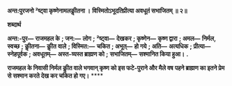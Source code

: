 **अन्त:पुरजनो ²ष्ट्वा कृष्णेनामलकीॢतना ।** **विस्मितोऽभूदतिप्रीत्या अवधूतं सभाजितम् ॥ २॥** 

**शब्दार्थ** 

**अन्त:-पुर—** **राजमहल के** **; जन:—** **लोग** **; ²ष्ट्वा—** **देखकर** **; कृष्णेन—** **कृष्ण द्वारा** **; अमल—** **निर्मल, स्वच्छ** **; कीॢतना—** **कीॢत** **वाले** **; विस्मित:—** **चकित** **; अभूत्—** **हो गये** **; अति—** **अत्यधिक** **; प्रीत्या—** **स्नेहपूर्वक** **; अवधूतम्—** **अस्त-व्यस्त ब्राह्मण को** **;** **सभाजितम्—** **सश्मानित किया हुआ।** **.** 

**राजमहल के निवासी निर्मल कीॢत वाले भगवान् कृष्ण को इस फटे-पुराने और मैले वष** **पहने ब्राह्मण का इतने प्रेम से सश्मान करते देख कर चकित हो गए।** **** 